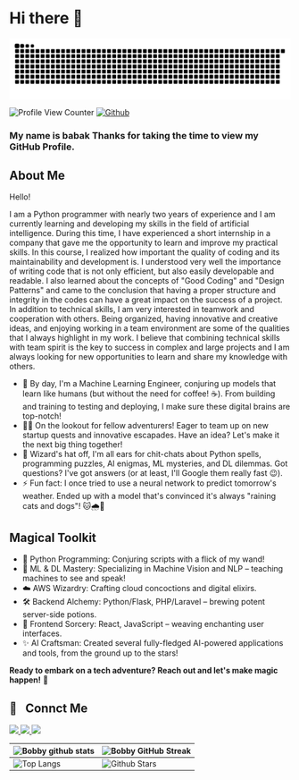 # Hi there 👋

<img align="center" src="https://raw.githubusercontent.com/imrrobat/imrrobat/d1b244e170d2b75fdda3efd499eaaf163f7a617c/images/github-contribution-grid-snake.svg" />

![Profile View Counter](https://komarev.com/ghpvc/?username=ai-bobby)
[![Github](https://img.shields.io/github/followers/ai-bobby?label=Follow&style=social)](https://github.com/ai-bobby)


### <div size='20px'> My name is babak Thanks for taking the time to view my GitHub Profile. 
</div>

<h2><strong> About Me </strong></h2>
Hello!  


I am a Python programmer with nearly two years of experience and I am currently learning and developing my skills in the field of artificial intelligence. During this time, I have experienced a short internship in a company that gave me the opportunity to learn and improve my practical skills. 
In this course, I realized how important the quality of coding and its maintainability and development is. I understood very well the importance of writing code that is not only efficient, but also easily developable and readable. I also learned about the concepts of "Good Coding" and "Design Patterns" and came to the conclusion that having a proper structure and integrity in the codes can have a great impact on the success of a project.
In addition to technical skills, I am very interested in teamwork and cooperation with others. Being organized, having innovative and creative ideas, and enjoying working in a team environment are some of the qualities that I always highlight in my work. 
I believe that combining technical skills with team spirit is the key to success in complex and large projects and I am always looking for new opportunities to learn and share my knowledge with others.







- 🌱 By day, I'm a Machine Learning Engineer, conjuring up models that learn like humans (but without the need for coffee! ☕). From building and training to testing and deploying, I make sure these digital brains are top-notch!
- 👯‍♂️ On the lookout for fellow adventurers! Eager to team up on new startup quests and innovative escapades. Have an idea? Let's make it the next big thing together!
- 💬 Wizard's hat off, I'm all ears for chit-chats about Python spells, programming puzzles, AI enigmas, ML mysteries, and DL dilemmas. Got questions? I've got answers (or at least, I'll Google them really fast 😉).
- ⚡ Fun fact: I once tried to use a neural network to predict tomorrow's weather. Ended up with a model that's convinced it's always "raining cats and dogs"! 🐱🌧️🐶

<h2> Magical Toolkit </h2>
<ul>
    <li>🐍 Python Programming: Conjuring scripts with a flick of my wand!</li>
    <li>🤖 ML & DL Mastery: Specializing in Machine Vision and NLP – teaching machines to see and speak!</li>
    <li>☁️ AWS Wizardry: Crafting cloud concoctions and digital elixirs.</li>
    <li>🛠 Backend Alchemy: Python/Flask, PHP/Laravel – brewing potent server-side potions.</li>
    <li>🎨 Frontend Sorcery: React, JavaScript – weaving enchanting user interfaces.</li>
    <li>✨ AI Craftsman: Created several fully-fledged AI-powered applications and tools, from the ground up to the stars!</li>
</ul>

**Ready to embark on a tech adventure? Reach out and let's make magic happen!** 🌟

<h2>📱 &nbsp; Connct Me </h2>

<p>
  <a href="https://zil.ink/bobbydev3"> 
    <img src="https://img.shields.io/badge/Website-zil.ink/bobbydev3>-blue?style=flat&logo=google-chrome" />
  </a>
  <a href="https://instagram.com/ai.bobby/">
    <img src="https://img.shields.io/badge/Instagram-@ai.bobby-red?style=flat&logo=instagram" />
  </a>
  <a href="https://t.me/babakdev/">
    <img src="https://img.shields.io/badge/Telegram-@Babakdev-blue?style=flat&logo=telegram" />
  </a>
</p>



| ![Bobby github stats](https://github-readme-stats.vercel.app/api?username=ai-bobby&show_icons=true&theme=tokyonight) | ![Bobby GitHub Streak](https://github-readme-streak-stats.herokuapp.com/?user=ai-bobby&theme=tokyonight) |
| --- | --- |
| ![Top Langs](https://github-readme-stats.vercel.app/api/top-langs/?username=ai-bobby&theme=tokyonight) | ![Github Stars](https://github-readme-stats.vercel.app/api?username=ai-bobby&show_icons=true&locale=en&count_private=true&hide_rank=true&custom_title=My%20GitHub%20Stats&disable_animations=true&theme=tokyonight) |
